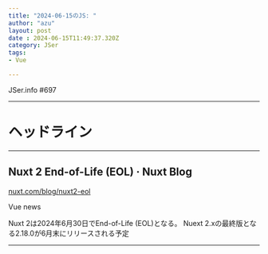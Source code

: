 ```yaml
---
title: "2024-06-15のJS: "
author: "azu"
layout: post
date : 2024-06-15T11:49:37.320Z
category: JSer
tags:
- Vue

---
```


JSer.info #697

----

<h1 class="site-genre">ヘッドライン</h1>

----

## Nuxt 2 End-of-Life (EOL) · Nuxt Blog
[nuxt.com/blog/nuxt2-eol](https://nuxt.com/blog/nuxt2-eol "Nuxt 2 End-of-Life (EOL) · Nuxt Blog")
<p class="jser-tags jser-tag-icon"><span class="jser-tag">Vue</span> <span class="jser-tag">news</span></p>

Nuxt 2は2024年6月30日でEnd-of-Life (EOL)となる。
Nuext 2.xの最終版となる2.18.0が6月末にリリースされる予定


----
